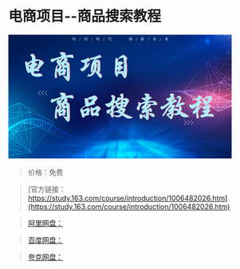 # 电商项目--商品搜索教程

![img](../../../assets/study163/free/8c2b3b00690b458bb7ec7de68a0349d8.jpg)

> 价格：免费

> [官方链接：https://study.163.com/course/introduction/1006482026.htm](https://study.163.com/course/introduction/1006482026.htm)

> [阿里网盘：]()

> [百度网盘：]()

> [夸克网盘：]()

